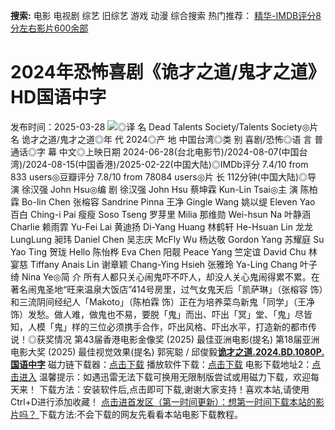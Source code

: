 **搜索:** 电影 电视剧 综艺 旧综艺 游戏 动漫 综合搜索 热门推荐： [精华-IMDB评分8分左右影片600余部](https://www.dytt8.com/html/gndy/jddy/20160320/50510.html)
# 2024年恐怖喜剧《诡才之道/鬼才之道》HD国语中字
发布时间：2025-03-28 
![](https://img9.doubanio.com/view/photo/l_ratio_poster/public/p2917676972.jpg)◎译 名 Dead Talents Society/Talents Society◎片 名 诡才之道/鬼才之道◎年 代 2024◎产 地 中国台湾◎类 别 喜剧/恐怖◎语 言 普通话◎字 幕 中文◎上映日期 2024-06-28(台北电影节)/2024-08-07(中国台湾)/2024-08-15(中国香港)/2025-02-22(中国大陆)◎IMDb评分 7.4/10 from 833 users◎豆瓣评分 7.8/10 from 78084 users◎片 长 112分钟(中国大陆)◎导 演 徐汉强 John Hsu◎编 剧 徐汉强 John Hsu 蔡坤霖 Kun-Lin Tsai◎主 演 陈柏霖 Bo-lin Chen 张榕容 Sandrine Pinna 王净 Gingle Wang 姚以缇 Eleven Yao 百白 Ching-i Pai 瘦瘦 Soso Tseng 罗芽里 Milia 那维勋 Wei-hsun Na 叶静涵 Charlie 赖雨霏 Yu-Fei Lai 黄迪扬 Di-Yang Huang 林鹤轩 He-Hsuan Lin 龙龙 LungLung 昶玮 Daniel Chen 吴志庆 McFly Wu 杨达敬 Gordon Yang 苏耀庭 Su Yao Ting 贺珑 Hello 陈怡桦 Eva Chen 阳靓 Peace Yang 竺定谊 David Chu 林宴慈 Tiffany Anais Lin 谢章颖 Chang-Ying Hsieh 张雅玲 Ya-Ling Chang 叶子绮 Nina Ye◎简 介 所有人都只关心闹鬼吓不吓人，却没人关心鬼闹得累不累。在著名闹鬼圣地“旺来温泉大饭店”414号房里，过气女鬼天后「凯萨琳」（张榕容 饰）和三流阴间经纪人「Makoto」（陈柏霖 饰）正在为培养菜鸟新鬼「同学」（王净 饰）发愁。做人难，做鬼也不易，要脱「鬼」而出、吓出「冥」堂、「鬼」尽皆知，人模「鬼」样的三位必须携手合作，吓出风格、吓出水平，打造新的都市传说！◎获奖情况 第43届香港电影金像奖 (2025) 最佳亚洲电影(提名) 第18届亚洲电影大奖 (2025) 最佳视觉效果(提名) 郭宪聪 / 邱俊毅[**诡才之道.2024.BD.1080P.国语中字**](magnet:?xt=urn:btih:2419a4ad01fa0e459949cb405a5feb1fc6f619de&dn=%e9%98%b3%e5%85%89%e7%94%b5%e5%bd%b1dygod.org.%e8%af%a1%e6%89%8d%e4%b9%8b%e9%81%93.2024.BD.1080P.%e5%9b%bd%e8%af%ad%e4%b8%ad%e5%ad%97.mkv&tr=udp%3a%2f%2ftracker.opentrackr.org%3a1337%2fannounce&tr=udp%3a%2f%2fexodus.desync.com%3a6969%2fannounce) 磁力链下载器：[点击下载](https://dygod.org/js/bt.htm "qBittorrent") 播放软件下载：[点击下载](https://dygod.org/js/player.htm "PotPlayer") 电影下载地址2：[点击进入](https://dygod.org/ "阳光电影") 温馨提示：如遇迅雷无法下载可换用无限制版尝试或用磁力下载，欢迎每天来！  下载方法：安装软件后,点击即可下载,谢谢大家支持！喜欢本站,请使用Ctrl+D进行添加收藏！ [点击进首发区（第一时间更新）：想第一时间下载本站的影片吗？ ](https://www.ygdy8.net/)下载方法:不会下载的网友先看看本站电影下载教程。